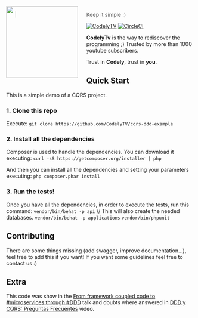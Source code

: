 <img src="http://codely.tv/wp-content/uploads/2016/05/cropped-logo-codelyTV.png" align="left" width="192px" height="192px"/>
<img align="left" width="0" height="192px" hspace="10"/>

> Keep it simple :)

[![CodelyTV](https://img.shields.io/badge/code-codely-green.svg?style=flat-square)](codely.tv) [![CircleCI](https://circleci.com/gh/CodelyTV/cqrs-ddd-php-example/tree/master.svg?style=svg&circle-token=ce12d04556fa79b78bb2beefa0356a6f6934b26b)](https://circleci.com/gh/CodelyTV/cqrs-ddd-example/tree/master)

**CodelyTv** is the way to rediscover the programming ;) Trusted by more than 1000 youtube subscribers.

Trust in **Codely**, trust in **you**.

## Quick Start
This is a simple demo of a CQRS project.

### 1. Clone this repo
Execute: `git clone https://github.com/CodelyTV/cqrs-ddd-example`

### 2. Install all the dependencies
Composer is used to handle the dependencies. You can download it executing:
`curl -sS https://getcomposer.org/installer | php`

And then you can install all the dependencies and setting your parameters executing:
`php composer.phar install`

### 3. Run the tests!
Once you have all the dependencies, in order to execute the tests, run this command:
`vendor/bin/behat -p api` // This will also create the needed databases.
`vendor/bin/behat -p applications`
`vendor/bin/phpunit`

## Contributing
There are some things missing (add swagger, improve documentation...), feel free to add this if you want! If you want 
some guidelines feel free to contact us :)

## Extra
This code was show in the [From framework coupled code to #microservices through #DDD](http://codely.tv/screencasts/codigo-acoplado-framework-microservicios-ddd) talk
and doubts where answered in [DDD y CQRS: Preguntas Frecuentes](http://codely.tv/screencasts/ddd-cqrs-preguntas-frecuentes/) video.
